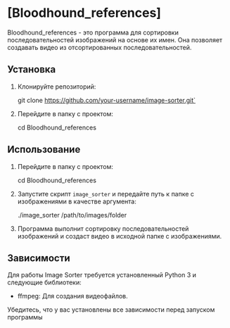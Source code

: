 # [Bloodhound_references]

Bloodhound_references - это программа для сортировки последовательностей изображений на основе их имен. Она позволяет создавать видео из отсортированных последовательностей.

## Установка

1. Клонируйте репозиторий:

    git clone https://github.com/your-username/image-sorter.git` 


2.  Перейдите в папку с проектом:

    cd Bloodhound_references


## Использование

1.  Перейдите в папку с проектом:

    cd Bloodhound_references 

2.  Запустите скрипт `image_sorter` и передайте путь к папке с изображениями в качестве аргумента:

    ./image_sorter /path/to/images/folder

3.  Программа выполнит сортировку последовательностей изображений и создаст видео в исходной папке с изображениями.

## Зависимости

Для работы Image Sorter требуется установленный Python 3 и следующие библиотеки:

-   ffmpeg: Для создания видеофайлов.

Убедитесь, что у вас установлены все зависимости перед запуском программы